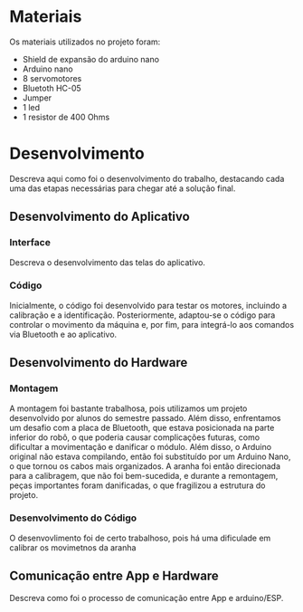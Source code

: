 
# Materiais

Os materiais utilizados no projeto foram:
- Shield de expansão do arduino nano
- Arduino nano
- 8 servomotores
- Bluetoth HC-05
- Jumper
- 1 led
- 1 resistor de 400 Ohms
  
# Desenvolvimento

Descreva aqui como foi o desenvolvimento do trabalho, destacando cada uma das etapas necessárias para chegar até a solução final.

## Desenvolvimento do Aplicativo

### Interface

Descreva o desenvolvimento das telas do aplicativo.

### Código
Inicialmente, o código foi desenvolvido para testar os motores, incluindo a calibração e a identificação. Posteriormente, adaptou-se o código para controlar o movimento da máquina e, por fim, para integrá-lo aos comandos via Bluetooth e ao aplicativo. 

## Desenvolvimento do Hardware


### Montagem

A montagem foi bastante trabalhosa, pois utilizamos um projeto desenvolvido por alunos do semestre passado. Além disso, enfrentamos um desafio com a placa de Bluetooth, que estava posicionada na parte inferior do robô, o que poderia causar complicações futuras, como dificultar a movimentação e danificar o módulo. Além disso, o Arduino original não estava compilando, então foi substituído por um Arduino Nano, o que tornou os cabos mais organizados. A aranha foi então direcionada para a calibragem, que não foi bem-sucedida, e durante a remontagem, peças importantes foram danificadas, o que fragilizou a estrutura do projeto.

### Desenvolvimento do Código

O desenvovlimento foi de certo trabalhoso, pois há uma dificulade em calibrar os movimetnos da aranha 

## Comunicação entre App e Hardware

Descreva como foi o processo de comunicação entre App e arduino/ESP.

